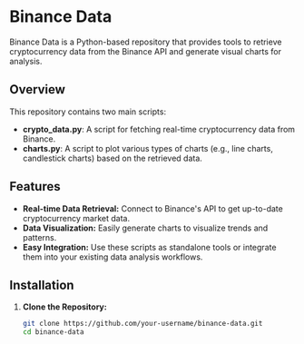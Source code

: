 # Binance Data

Binance Data is a Python-based repository that provides tools to retrieve cryptocurrency data from the Binance API and generate visual charts for analysis.

## Overview

This repository contains two main scripts:

- **crypto_data.py**: A script for fetching real-time cryptocurrency data from Binance.
- **charts.py**: A script to plot various types of charts (e.g., line charts, candlestick charts) based on the retrieved data.

## Features

- **Real-time Data Retrieval:** Connect to Binance's API to get up-to-date cryptocurrency market data.
- **Data Visualization:** Easily generate charts to visualize trends and patterns.
- **Easy Integration:** Use these scripts as standalone tools or integrate them into your existing data analysis workflows.

## Installation

1. **Clone the Repository:**

   ```bash
   git clone https://github.com/your-username/binance-data.git
   cd binance-data
